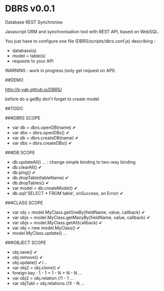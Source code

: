# DBRS v0.0.1

Database REST Synchronise

Javascript ORM and synchronisation tool with REST API, based on WebSQL.

You just have to configure one file (DBRS/scripts/dbrs.conf.js) describing :
- database(s)
- model = table(s)
- requests to your API

WARNING : work in progress (only get request on API).

##DEMO

http://k-yak.github.io/DBRS/

before do a getBy don't forget to create model

##TODO

###DBRS SCOPE
* var db = dbrs.openDB(name) ✔
* var dbs = dbrs.openDBs() ✔
* var db = dbrs.createDB(name) ✔
* var dbs = dbrs.createDBs() ✔

###DB SCOPE
* db.updateAll() ... : change simple binding to two-way binding
* db.clearAll() ✔
* db.ping() ✔
* db.dropTable(tableName) ✔
* db.dropTables() ✔
* var model = db.createModel() ✔
* db.sql('SELECT * FROM table', onSuccess, on Error) ✔

###CLASS SCOPE
* var obj = model.MyClass.getOneBy(fieldName, value, callback) ✔
* var objs = model.MyClass.getManyBy(fieldName, value, callback) ✔
* var objs = model.MyClass.getAll(callback) ✔
* var obj = new model.MyClass() ✔
* model.MyClass.update() ...

###OBJECT SCOPE 
* obj.save() ✔
* obj.remove() ✔
* obj.update() ✔/...
* var obj2 = obj.clone() ✔
* foreign key : 1 - 1 + 1 - N + N - N ...
* var obj2 = obj.relation //1 - 1 ...
* var objTabl = obj.relations //X - N ...
